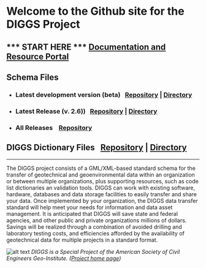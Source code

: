 # Welcome to the Github site for the DIGGS Project

## *** START HERE *** [Documentation and Resource Portal](https://github.com/DIGGSml/doc/wiki)

## Schema Files
- ### Latest development version (beta) &nbsp;&nbsp;[Repository](https://github.com/DIGGSml/schema-dev) | [Directory](https://diggsml.org/schema-dev)
- ### Latest Release (v. 2.6)) &nbsp;&nbsp;[Repository](https://github.com/DIGGSml/schemas/2.6) | [Directory](https://diggsml.org/schemas/2.6)
- ### All Releases &nbsp; &nbsp;[Repository](https://github.com/DIGGSml/schemas) 

## DIGGS Dictionary Files &nbsp;&nbsp;[Repository](https://github.com/DIGGSml/def) | [Directory](https://diggsml.org/def)

---

The DIGGS project consists of a GML/XML-based standard schema for the transfer of geotechnical and geoenvironmental data within an organization or between multiple organizations, plus supporting resources, such as code list dictionaries an validation tools.  DIGGS can work with existing software, hardware, databases and data storage facilities to easily transfer and share your data. Once implemented by your organization, the DIGGS data transfer standard will help meet your needs for information and data asset management.  It is anticipated that DIGGS will save state and federal agencies, and other public and private organizations millions of dollars.  Savings will be realized through a combination of avoided drilling and laboratory testing costs, and efficiencies afforded by the availability of geotechnical data for multiple projects in a standard format.

![alt text](https://www.geoinstitute.org/sites/default/files/inline-images/DIGGS%20use%20case.png "DIGGSml Use Case Diagram")
*DIGGS is a Special Project of the American Society of Civil Engineers Geo-Institute. ([Project home page](https://diggsml.org))*



